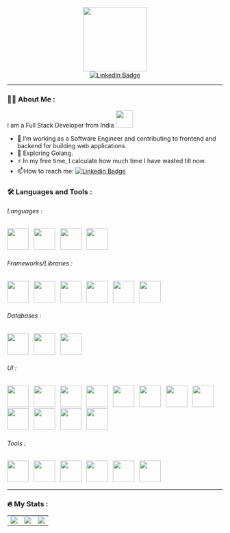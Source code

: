 <div id="header" align="center">
  <img src="https://media.giphy.com/media/Ll22OhMLAlVDb8UQWe/giphy.gif" width="150"/>
  <div id="badges">
  <a href="https://www.linkedin.com/in/piyushrajmani">
    <img src="https://img.shields.io/badge/LinkedIn-blue?style=for-the-badge&logo=linkedin&logoColor=white" alt="LinkedIn Badge"/>
  </a>
  
</div>
<img src="https://komarev.com/ghpvc/?username=piyushmani&style=flat-square&color=blue" alt=""/>
</div>



<!---
<div align="center">
  <img src="https://media.giphy.com/media/dWesBcTLavkZuG35MI/giphy.gif" width="600" height="300"/>
</div>
-->

---

### :man_technologist: About Me :

I am a Full Stack Developer from India <img src="https://media.giphy.com/media/oUjv1KgOwiLkY/giphy.gif" width="40">
- :telescope: I’m working as a Software Engineer and contributing to frontend and backend for building web applications.
- :seedling: Exploring Golang.
- :zap: In my free time, I calculate how much time I have wasted till now.
- :mailbox:How to reach me: [![Linkedin Badge](https://img.shields.io/badge/LinkedIn-blue?style=flat&logo=Linkedin&logoColor=white)](https://www.linkedin.com/in/piyushrajmani/)

### :hammer_and_wrench: Languages and Tools :

###### Languages :

<div>
  <img src="https://cdn.jsdelivr.net/gh/devicons/devicon/icons/python/python-original-wordmark.svg" width="50" height="50" /> &nbsp;
  <img src="https://cdn.jsdelivr.net/gh/devicons/devicon/icons/nodejs/nodejs-original.svg" width="50" height="50" /> &nbsp;
  <img src="https://cdn.jsdelivr.net/gh/devicons/devicon/icons/javascript/javascript-original.svg" width="50" height="50" /> &nbsp;
  <img src="https://cdn.jsdelivr.net/gh/devicons/devicon/icons/go/go-original.svg" width="50" height="50" /> &nbsp;
</div>  

###### Frameworks/Libraries :

<div>
  <img src="https://cdn.jsdelivr.net/gh/devicons/devicon/icons/django/django-plain-wordmark.svg" width="50" height="50" /> &nbsp;
  <img src="https://cdn.jsdelivr.net/gh/devicons/devicon/icons/flask/flask-original-wordmark.svg" width="50" height="50" /> &nbsp;
  <img src="https://cdn.jsdelivr.net/gh/devicons/devicon/icons/express/express-original-wordmark.svg" width="50" height="50" /> &nbsp;
  <img src="https://cdn.jsdelivr.net/gh/devicons/devicon/icons/sequelize/sequelize-original-wordmark.svg" width="50" height="50" /> &nbsp;
  <img src="https://cdn.jsdelivr.net/gh/devicons/devicon/icons/sqlalchemy/sqlalchemy-original-wordmark.svg" width="50" height="50" /> &nbsp;
  <img src="https://cdn.jsdelivr.net/gh/devicons/devicon/icons/pandas/pandas-original-wordmark.svg" width="50" height="50" /> &nbsp;
</div>

###### Databases :

<div>
  <img src="https://cdn.jsdelivr.net/gh/devicons/devicon/icons/postgresql/postgresql-original-wordmark.svg" width="50" height="50" /> &nbsp;
  <img src="https://cdn.jsdelivr.net/gh/devicons/devicon/icons/mysql/mysql-original-wordmark.svg" width="50" height="50" /> &nbsp;
  <img src="https://cdn.jsdelivr.net/gh/devicons/devicon/icons/mongodb/mongodb-original-wordmark.svg" width="50" height="50" /> &nbsp;
</div>

###### UI :

<div>
  <img src="https://cdn.jsdelivr.net/gh/devicons/devicon/icons/react/react-original-wordmark.svg" width="50" height="50" /> &nbsp;
  <img src="https://cdn.jsdelivr.net/gh/devicons/devicon/icons/vuejs/vuejs-original-wordmark.svg" width="50" height="50" /> &nbsp;
  <img src="https://cdn.jsdelivr.net/gh/devicons/devicon/icons/angularjs/angularjs-original-wordmark.svg" width="50" height="50" /> &nbsp;
  <img src="https://cdn.jsdelivr.net/gh/devicons/devicon/icons/typescript/typescript-original.svg" width="50" height="50" /> 
  &nbsp;
  <img src="https://cdn.jsdelivr.net/gh/devicons/devicon/icons/materialui/materialui-original.svg" width="50" height="50" /> &nbsp;
  <img src="https://cdn.jsdelivr.net/gh/devicons/devicon/icons/webpack/webpack-original-wordmark.svg" width="50" height="50" /> &nbsp;
  <img src="https://cdn.jsdelivr.net/gh/devicons/devicon/icons/babel/babel-original.svg" width="50" height="50" /> &nbsp;
  <img src="https://cdn.jsdelivr.net/gh/devicons/devicon/icons/bootstrap/bootstrap-plain-wordmark.svg" width="50" height="50" /> &nbsp;
  <img src="https://cdn.jsdelivr.net/gh/devicons/devicon/icons/html5/html5-original-wordmark.svg" width="50" height="50" /> &nbsp;
  <img src="https://cdn.jsdelivr.net/gh/devicons/devicon/icons/css3/css3-original-wordmark.svg" width="50" height="50" /> &nbsp;
  <img src="https://cdn.jsdelivr.net/gh/devicons/devicon/icons/d3js/d3js-original.svg" width="50" height="50" /> 
  &nbsp;
  <img src="https://cdn.jsdelivr.net/gh/devicons/devicon/icons/socketio/socketio-original-wordmark.svg" width="50" height="50" /> 
  &nbsp;

</div>

###### Tools :

<div>
  <img src="https://cdn.jsdelivr.net/gh/devicons/devicon/icons/amazonwebservices/amazonwebservices-original-wordmark.svg" width="50" height="50" /> &nbsp;
  <img src="https://cdn.jsdelivr.net/gh/devicons/devicon/icons/docker/docker-original-wordmark.svg" width="50" height="50" /> &nbsp;
  <img src="https://cdn.jsdelivr.net/gh/devicons/devicon/icons/firebase/firebase-plain-wordmark.svg" width="50" height="50" /> &nbsp;
  <img src="https://cdn.jsdelivr.net/gh/devicons/devicon/icons/git/git-original-wordmark.svg" width="50" height="50" /> &nbsp;
  <img src="https://cdn.jsdelivr.net/gh/devicons/devicon/icons/bash/bash-original.svg" width="50" height="50" /> &nbsp;
  <img src="https://cdn.jsdelivr.net/gh/devicons/devicon/icons/putty/putty-original.svg" width="50" height="50" /> &nbsp;
</div>

---

### :fire: My Stats :

<table cellpadding="0">
  <tr style="padding: 0">
    <!-- GitHub Stats Card -->  
    <td valign="top"><img src="https://github-readme-stats.vercel.app/api?username=piyushmani&count_private=true&show_icons=true&theme=tokyonight&hide_border=true"/></td>
    <!-- GitHub Top Language Card -->
    <td valign="top"><img  src="https://github-readme-streak-stats.herokuapp.com?user=piyushmani&theme=tokyonight"/></td>
    <!-- GitHub Top Language Card -->
    <td valign="top"><img  src="https://github-readme-stats.vercel.app/api/top-langs/?username=piyushmani&layout=compact&hide=Jupyter%20Notebook&langs_count=8&theme=tokyonight"/></td>

  </tr>
</table>

